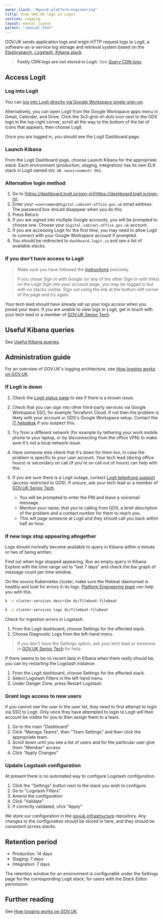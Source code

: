 ```yaml
---
owner_slack: "#govuk-platform-engineering"
title: View GOV.UK logs in Logit
section: Logging
layout: manual_layout
parent: "/manual.html"
---
```


GOV.UK sends application logs and origin HTTP request logs to Logit, a
software-as-a-service log storage and retrieval system based on the
[Elasticsearch, Logstash, Kibana
stack](https://logit.io/blog/post/elk-stack-guide/#what-is-the-elk-stack).

> **Fastly CDN logs are not stored in Logit.** See [Query CDN
> logs](/manual/query-cdn-logs.html).

## Access Logit

### Log into Logit

You can [log into Logit directly via Google Workspace
single-sign-on](https://accounts.google.com/o/saml2/initsso?idpid=C01ppujwc&spid=408557323201&forceauthn=false).

Alternatively, you can open Logit from the Google Workspace apps menu in Gmail,
Calendar, and Drive. Click the 3x3-grid-of-dots icon next to the GDS logo in
the top-right corner, scroll all the way to the bottom of the list of icons
that appears, then choose Logit.

Once you are logged in, you should see the Logit Dashboard page.

### Launch Kibana

From the Logit Dashboard page, choose Launch Kibana for the appropriate stack.
Each environment (production, staging, integration) has its own ELK stack in
Logit named `GOV.UK <environment> EKS`.

### Alternative login method

1. Go to [https://dashboard.logit.io/sign-in](https://dashboard.logit.io/sign-in).
1. Enter your `<username>@digital.cabinet-office.gov.uk` email address. The
   password box should disappear when you do this.
1. Press Return.
1. If you are signed into multiple Google accounts, you will be prompted to
   choose one. Choose your `digital.cabinet-office.gov.uk` account.
1. If you are accessing Logit for the first time, you may need to allow
   Logit to connect with your Google Workspace account if prompted.
1. You should be redirected to `dashboard.logit.io` and see a list of available
   stacks.

### If you don't have access to Logit

> Make sure you have followed the [instructions](#log-into-logit) precisely.
>
> If you chose _Sign in with Google_ (or any of the other _Sign in with_ links)
> on the Logit _Sign into your account_ page, you may be logged in but with no
> stacks visible. Sign out using the link at the bottom-left corner of the page
> and try again.

Your tech lead should have already set up your logs access when you joined your
team. If you are unable to view logs in Logit, get in touch with your tech lead
or a member of [GOV.UK Senior Tech].

## Useful Kibana queries

See [Useful Kibana queries](/manual/kibana.html).

## Administration guide

For an overview of GOV.UK's logging architecture, see [How logging works on
GOV.UK](/manual/logging.html).

### If Logit is down

1. Check the [Logit status page](https://status.logit.io/) to see if there is a
   known issue.

1. Check that you can sign into other third-party services via Google Workspace
   SSO, for example Terraform Cloud. If not then the problem is likely with
   your account or GDS's Google Workspace setup. Contact the [IT
   helpdesk](https://gds.slack.com/channels/ask-it) if you suspect this.

1. Try from a different network (for example by tethering your work mobile
   phone to your laptop, or by disconnecting from the office VPN) to make sure
   it's not a local network issue.

1. Have someone else check that it's down for them too, in case the problem is
   specific to your user account. Your tech lead (during office hours) or
   secondary on call (if you're on call out of hours) can help with this.

1. If you are sure there is a Logit outage, contact [Logit telephone
   support](https://docs.google.com/document/d/1TFsMkCafynS6e4S0PL6qN8Ml7JgorbAG8AWoHGelaGk/view)
   (access restricted to GDS). If unsure, ask your tech lead or a member of
   [GOV.UK Senior Tech].
    - You will be prompted to enter the PIN and leave a voicemail message.
    - Mention your name, that you're calling from GDS, a brief description of
      the problem and a contact number for them to reach you.
    - This will page someone at Logit and they should call you back within half
      an hour.

### If new logs stop appearing altogether

Logs should normally become available to query in Kibana within a minute or two
of being written.

Find out when logs stopped appearing. Run an empty query in Kibana Explore
with the time range set to "last 7 days" and check the bar graph of message
count per time window.

On the source Kubernetes cluster, make sure the filebeat daemonset is healthy
and look for errors in its logs. [Platform Engineering
team](https://gds.slack.com/channels/govuk-platform-engineering) can help you
with this.

```sh
k -n cluster-services describe ds/filebeat-filebeat
```

```sh
k -n cluster-services logs ds/filebeat-filebeat
```

Check for ingestion errors in Logstash:

1. From the Logit dashboard, choose Settings for the affected stack.
1. Choose Diagnostic Logs from the left-hand menu.

> If you don't have the Settings option, ask your tech lead or someone in
> [GOV.UK Senior Tech] for help.

If there seems to be no recent data in Kibana when there really should be, you can try restarting the Logstash instance:

1. From the Logit dashboard, choose Settings for the affected stack.
1. Select Logstash Filters in the left hand menu.
1. Under Danger Zone, press Restart Logstash.

### Grant logs access to new users

If you cannot see the user in the user list, they need to first attempt to login via SSO to Logit.  Only once they have attempted to login to Logit will their account be visible for you to then assign them to a team.

1. Go to the main "Dashboard"
2. Click "Manage Teams", then "Team Settings" and then click the appropriate team.
3. Scroll down until you see a list of users and for the particular user give them "Member" access
4. Click "Apply Changes"

### Update Logstash configuration

At present there is no automated way to configure Logstash configuration.

1. Click the "Settings" button next to the stack you wish to configure.
2. Go to "Logstash Filters"
3. Amend the configuration
4. Click "Validate"
5. If correctly validated, click "Apply"

We store our configuration in the [govuk-infrastructure](https://github.com/alphagov/govuk-infrastructure/tree/main/docs/logit)
repository. Any changes to the configuration should be stored in here, and they
should be consistent across stacks.

## Retention period

- Production: 14 days
- Staging: 7 days
- Integration: 7 days

The retention window for an environment is configurable under the Settings page
for the corresponding Logit stack, for users with the Stack Editor permission.

## Further reading

See [How logging works on GOV.UK](/manual/logging.html).

[GOV.UK Senior Tech]: /manual/ask-for-help.html#contact-senior-tech
